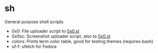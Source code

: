 # sh
General purpose shell scripts

* 0x0: File uploader script to [0x0.st](https://0x0.st)
* 0x0sc: Screenshot uploader script, also to [0x0.st](https://0x0.st)
* colors: Prints term color table, good for testing themes (requires bash)
* uf-f: ufetch for Fedora
